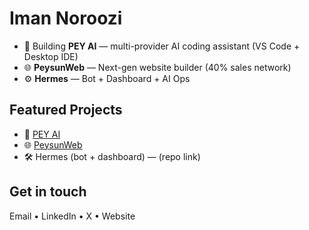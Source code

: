 # Iman Noroozi
- 🧠 Building **PEY AI** — multi-provider AI coding assistant (VS Code + Desktop IDE)
- 🌐 **PeysunWeb** — Next-gen website builder (40% sales network)
- ⚙️ **Hermes** — Bot + Dashboard + AI Ops

## Featured Projects
- 🚀 [PEY AI](https://github.com/iman-noroozi/pey-ai-extension)
- 🌐 [PeysunWeb](https://github.com/iman-noroozi/PeysunWeb)
- 🛠 Hermes (bot + dashboard) — (repo link)

## Get in touch
Email • LinkedIn • X • Website
